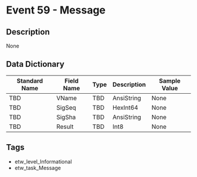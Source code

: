 # Event 59 - Message

## Description
None

## Data Dictionary
|Standard Name|Field Name|Type|Description|Sample Value|
|---|---|---|---|---|
|TBD|VName|TBD|AnsiString|None|None|
|TBD|SigSeq|TBD|HexInt64|None|None|
|TBD|SigSha|TBD|AnsiString|None|None|
|TBD|Result|TBD|Int8|None|None|

## Tags
* etw_level_Informational
* etw_task_Message